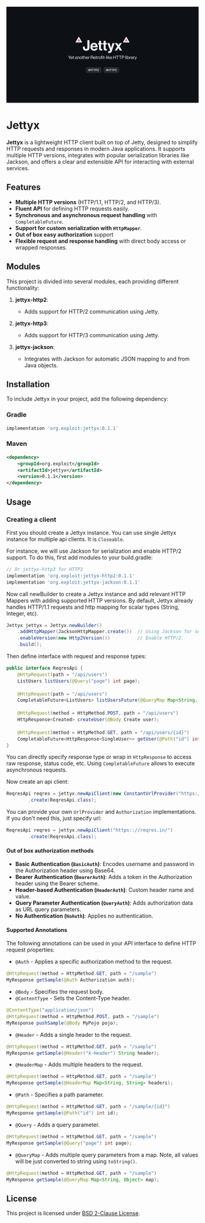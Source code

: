 ![](static/jettyx-back.png)

# Jettyx

**Jettyx** is a lightweight HTTP client built on top of Jetty, designed to simplify HTTP requests and responses in modern Java applications. It supports multiple HTTP versions, integrates with popular serialization libraries like Jackson, and offers a clear and extensible API for interacting with external services.

## Features

- **Multiple HTTP versions** (HTTP/1.1, HTTP/2, and HTTP/3).
- **Fluent API** for defining HTTP requests easily.
- **Synchronous and asynchronous request handling** with `CompletableFuture`.
- **Support for custom serialization with `HttpMapper`**.
- **Out of box easy authorization** support
- **Flexible request and response handling** with direct body access or wrapped responses.

## Modules

This project is divided into several modules, each providing different functionality:

1. **jettyx-http2**:
    - Adds support for HTTP/2 communication using Jetty.

2. **jettyx-http3**:
    - Adds support for HTTP/3 communication using Jetty.

3. **jettyx-jackson**:
    - Integrates with Jackson for automatic JSON mapping to and from Java objects.

## Installation

To include Jettyx in your project, add the following dependency:

### Gradle
```groovy
implementation 'org.exploit:jettyx:0.1.1'
```

### Maven
```xml
<dependency>
    <groupId>org.exploit</groupId>
    <artifactId>jettyx</artifactId>
    <version>0.1.1</version>
</dependency>
```

## Usage
### Creating a client
First you should create a Jettyx instance. You can use single Jettyx instance for multiple api clients. It is `Closeable`.

For instance, we will use Jackson for serialization and enable HTTP/2 support. To do this, first add modules to your build.gradle:

```groovy
// Or jettyx-http3 for HTTP3
implementation 'org.exploit:jettyx-http2:0.1.1'
implementation 'org.exploit:jettyx-jackson:0.1.1'
```
Now call newBuilder to create a Jettyx instance and add relevant HTTP Mappers with adding supported HTTP versions.
By default, Jettyx already handles HTTP/1.1 requests and http mapping for scalar types (String, Integer, etc).
```java
Jettyx jettyx = Jettyx.newBuilder()
    .addHttpMapper(JacksonHttpMapper.create())  // Using Jackson for serialization
    .enableVersion(new Http2Version())          // Enable HTTP/2.
    .build();
```

Then define interface with request and response types:
```java
public interface ReqresApi {
    @HttpRequest(path = "/api/users")
    ListUsers listUsers(@Query("page") int page);

    @HttpRequest(path = "/api/users")
    CompletableFuture<ListUsers> listUsersFuture(@QueryMap Map<String, Object> map);

    @HttpRequest(method = HttpMethod.POST, path = "/api/users")
    HttpResponse<Created> createUser(@Body Create user);

    @HttpRequest(method = HttpMethod.GET, path = "/api/users/{id}")
    CompletableFuture<HttpResponse<SingleUser>> getUser(@Path("id") int id);
}
```
You can directly specify response type or wrap in `HttpResponse` to access raw response, status code, etc. Using `CompletableFuture` allows to execute asynchronous requests.

Now create an api client:
```java
ReqresApi reqres = jettyx.newApiClient(new ConstantUrlProvider("https://reqres.in/"), new NoAuth())
        .create(ReqresApi.class);
```
You can provide your own `UrlProvider` and `Authorization` implementations. If you don't need this, just specify url:

```java
ReqresApi reqres = jettyx.newApiClient("https:://reqres.in/")
        .create(ReqresApi.class);
```

#### Out of box authorization methods
- **Basic Authentication (`BasicAuth`)**: Encodes username and password in the Authorization header using Base64.
- **Bearer Authentication (`BearerAuth`)**: Adds a token in the Authorization header using the Bearer scheme.
- **Header-based Authentication (`HeaderAuth`)**: Custom header name and value.
- **Query Parameter Authentication (`QueryAuth`)**: Adds authorization data as URL query parameters.
- **No Authentication (`NoAuth`)**: Applies no authentication.

#### Supported Annotations

The following annotations can be used in your API interface to define HTTP request properties:

- `@Auth` - Applies a specific authorization method to the request.
```java
@HttpRequest(method = HttpMethod.GET, path = "/sample")
MyResponse getSample(@Auth Authorization auth);
```
- `@Body` - Specifies the request body.
- `@ContentType` - Sets the Content-Type header.
```java
@ContentType("application/json")
@HttpRequest(method = HttpMethod.POST, path = "/sample")
MyResponse pushSample(@Body MyPojo pojo);
```
- `@Header` - Adds a single header to the request.
```java
@HttpRequest(method = HttpMethod.GET, path = "/sample")
MyResponse getSample(@Header("X-Header") String header);
```
- `@HeaderMap` - Adds multiple headers to the request.
```java
@HttpRequest(method = HttpMethod.GET, path = "/sample")
MyResponse getSample(@HeaderMap Map<String, String> headers);
```
- `@Path` - Specifies a path parameter.
```java
@HttpRequest(method = HttpMethod.GET, path = "/sample/{id}")
MyResponse getSample(@Path("id") int id);
```
- `@Query` - Adds a query parameter.
```java
@HttpRequest(method = HttpMethod.GET, path = "/sample")
MyResponse getSample(@Query("page") int page);
```
- `@QueryMap` - Adds multiple query parameters from a map. Note, all values will be just converted to string using `toString()`.
```java
@HttpRequest(method = HttpMethod.GET, path = "/sample")
MyResponse getSample(@QueryMap Map<String, Object> map);
```

## License
This project is licensed under [BSD 2-Clause License](LICENSE.md).

